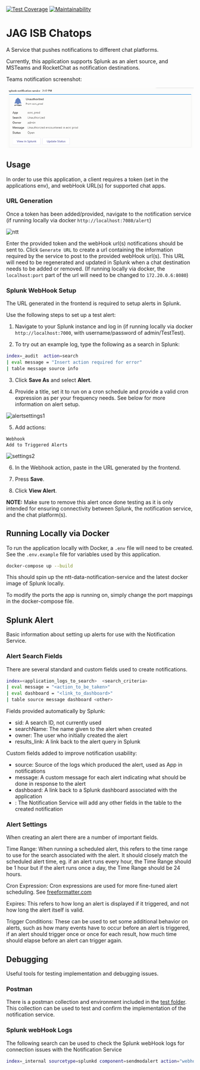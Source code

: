 [![Test Coverage](https://api.codeclimate.com/v1/badges/b6bb35624e04cdfb7364/test_coverage)](https://codeclimate.com/github/SierraSystems/ntt-data-notification-service/test_coverage) [![Maintainability](https://api.codeclimate.com/v1/badges/b6bb35624e04cdfb7364/maintainability)](https://codeclimate.com/github/SierraSystems/ntt-data-notification-service/maintainability)

# JAG ISB Chatops

A Service that pushes notifications to different chat platforms.

Currently, this application supports Splunk as an alert source, and MSTeams and RocketChat as notification destinations.

Teams notification screenshot:

![teams-message](docs/images/teams-notification.png)

## Usage

In order to use this application, a client requires a token (set in the applications env), and webHook URL(s) for supported chat apps.

### URL Generation

Once a token has been added/provided, navigate to the notification service (if running locally via docker `http://localhost:7080/alert`)

![ntt](https://user-images.githubusercontent.com/28017034/83478036-a8378480-a449-11ea-96fb-83a4e58c5004.PNG)

Enter the provided token and the webHook url(s) notifications should be sent to. Click `Generate URL` to create a url containing the information required by the service to post to the provided webHook url(s). This URL will need to be regenerated and updated in Splunk when a chat destination needs to be added or removed. (If running locally via docker, the `localhost:port` part of the url will need to be changed to `172.20.0.6:8080`)

### Splunk WebHook Setup

The URL generated in the frontend is required to setup alerts in Splunk.

Use the following steps to set up a test alert:

1. Navigate to your Splunk instance and log in (if running locally via docker `http://localhost:7000`, with username/password of admin/TestTest).

2. To try out an example log, type the following as a search in Splunk:
```bash
index=_audit  action=search
| eval message = "Insert action required for error"
| table message source info
```

3. Click <b>Save As</b> and select <b>Alert</b>.

4. Provide a title, set it to run on a cron schedule and provide a valid cron expression as per your frequency needs. See below for more information on alert setup.

<img width="540" alt="alertsettings1" src="https://user-images.githubusercontent.com/28017034/82948601-e965fb00-9f56-11ea-93cd-7c81dd0bfc9a.PNG">

5. Add actions:
```
Webhook
Add to Triggered Alerts
```

<img width="498" alt="settings2" src="https://user-images.githubusercontent.com/28017034/82948608-ec60eb80-9f56-11ea-90e8-b1bbf4a17190.PNG">

6. In the Webhook action, paste in the URL generated by the frontend.

7. Press <b>Save</b>.

8. Click <b>View Alert</b>.

<b>NOTE:</b> Make sure to remove this alert once done testing as it is only intended for ensuring connectivity between Splunk, the notification service, and the chat platform(s).


## Running Locally via Docker

To run the application locally with Docker, a `.env` file will need to be created. See the `.env.example` file for variables used by this application.

```bash
docker-compose up --build
```

This should spin up the ntt-data-notification-service and the latest docker image of Splunk locally.

To modify the ports the app is running on, simply change the port mappings in the docker-compose file.

## Splunk Alert

Basic information about setting up alerts for use with the Notification Service.

### Alert Search Fields

There are several standard and custom fields used to create notifications.

```bash
index=<application_logs_to_search>  <search_criteria>
| eval message = "<action_to_be_taken>"
| eval dashboard = "<link_to_dashboard>"
| table source message dashboard <other>
```

Fields provided automatically by Splunk:
- sid: A search ID, not currently used
- searchName: The name given to the alert when created
- owner: The user who initially created the alert
- results_link: A link back to the alert query in Splunk

Custom fields added to improve notification usability:
- source: Source of the logs which produced the alert, used as App in notifications
- message: A custom message for each alert indicating what should be done in response to the alert
- dashboard: A link back to a Splunk dashboard associated with the application
- <other>: The Notification Service will add any other fields in the table to the created notification

### Alert Settings

When creating an alert there are a number of important fields.

Time Range: When running a scheduled alert, this refers to the time range to use for the search associated with the alert. It should closely match the scheduled alert time, eg. if an alert runs every hour, the Time Range should be 1 hour but if the alert runs once a day, the Time Range should be 24 hours.

Cron Expression: Cron expressions are used for more fine-tuned alert scheduling. See [freeformatter.com](https://www.freeformatter.com/cron-expression-generator-quartz.html)

Expires: This refers to how long an alert is displayed if it triggered, and not how long the alert itself is valid.

Trigger Conditions: These can be used to set some additional behavior on alerts, such as how many events have to occur before an alert is triggered, if an alert should trigger once or once for each result, how much time should elapse before an alert can trigger again. 

## Debugging

Useful tools for testing implementation and debugging issues.

### Postman

There is a postman collection and environment included in the [test folder](https://github.com/SierraSystems/ntt-data-notification-service/tree/master/src/test/postman). This collection can be used to test and confirm the implementation of the notification service.

### Splunk webHook Logs

The following search can be used to check the Splunk webHook logs for connection issues with the Notification Service

```bash
index=_internal sourcetype=splunkd component=sendmodalert action="webhook"
```
